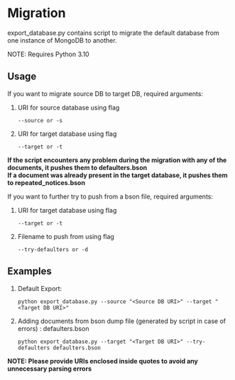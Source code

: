 # Migration

export_database.py contains script to migrate the default database from one instance of MongoDB to another.

NOTE: Requires Python 3.10

## Usage

If you want to migrate source DB to target DB, required arguments:

1. URI for source database using flag

    `--source or -s`

2. URI for target database using flag

    `--target or -t`

**If the script encounters any problem during the migration with any of the documents, it pushes them to defaulters.bson<br/>
If a document was already present in the target database, it pushes them to repeated_notices.bson**

If you want to further try to push from a bson file, required arguments:

1. URI for target database using flag

    `--target or -t`

2. Filename to push from using flag

    `--try-defaulters or -d`

## Examples

1. Default Export:

    `python export_database.py --source "<Source DB URI>" --target "<Target DB URI>"`

2. Adding documents from bson dump file (generated by script in case of errors) : defaulters.bson

    `python export_database.py --target "<Target DB URI>" --try-defaulters defaulters.bson`

**NOTE: Please provide URIs enclosed inside quotes to avoid any unnecessary parsing errors**